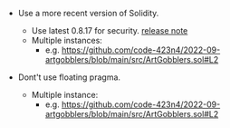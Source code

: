 - Use a more recent version of Solidity.
	- Use latest 0.8.17 for security. [release note](https://blog.soliditylang.org/2022/09/08/solidity-0.8.17-release-announcement/)
	- Multiple instances: 
		- e.g. https://github.com/code-423n4/2022-09-artgobblers/blob/main/src/ArtGobblers.sol#L2


- Dont't use floating pragma.
	- Multiple instance: 
		- e.g. https://github.com/code-423n4/2022-09-artgobblers/blob/main/src/ArtGobblers.sol#L2
